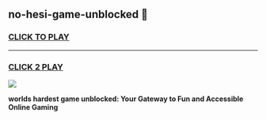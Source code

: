 
## no-hesi-game-unblocked 👋
<h3>
<a href="https://premium.freeplayer.one?title=no-hesi-game-unblocked&ref=14F">CLICK TO PLAY</a></h3>
<hr>

<h3>
<a href="https://premium.freeplayer.one?title=no-hesi-game-unblocked&ref=14F">CLICK 2 PLAY</a>
  
</h3>

<a href="https://premium.freeplayer.one?title=no-hesi-game-unblocked&ref=12F/"><img src="https://clearcache.store/games.png"></a>


**worlds hardest game unblocked: Your Gateway to Fun and Accessible Online Gaming**
